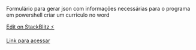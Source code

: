 Formulário para gerar json com informações necessárias para o programa em powershell criar um currículo no word

[Edit on StackBlitz ⚡️](https://stackblitz.com/edit/web-platform-kmtm7m)

[Link para acessar](https://capp98.github.io/wip-geraJsonCurriculo/)
